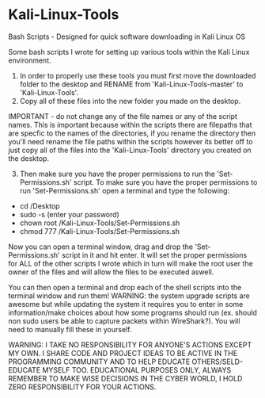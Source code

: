 # Kali-Linux-Tools
Bash Scripts - Designed for quick software downloading in Kali Linux OS

Some bash scripts I wrote for setting up various tools within the Kali Linux environment. 
1) In order to properly use these tools you must first move the downloaded folder to the desktop and RENAME from 'Kali-Linux-Tools-master' to 'Kali-Linux-Tools'. 
2) Copy all of these files into the new folder you made on the desktop. 

IMPORTANT - do not change any of the file names or any of the script names. This is important because within the scripts there are filepaths that are specfic to the names of the directories, if you rename the directory then you'll need rename the file paths within the scripts however its better off to just copy all of the files into the 'Kali-Linux-Tools' directory you created on the desktop.

3) Then make sure you have the proper permissions to run the 'Set-Permissions.sh' script. To make sure you have the proper permissions to run 'Set-Permissions.sh' open a terminal and type the following:

- cd /Desktop
- sudo -s (enter your password)
- chown root /Kali-Linux-Tools/Set-Permissions.sh
- chmod 777 /Kali-Linux-Tools/Set-Permissions.sh

Now you can open a terminal window, drag and drop the 'Set-Permissions.sh' script in it and hit enter. It will set the proper
permissions for ALL of the other scripts I wrote which in turn will make the root user the owner of the files and will allow the files to be executed aswell.

You can then open a terminal and drop each of the shell scripts into the terminal window and run them!
WARNING: the system upgrade scripts are awesome but while updating the system it requires you to enter in some information/make choices about how some programs should run (ex. should non sudo users be able to capture packets within WireShark?). You will need to manually fill these in yourself.

WARNING: I TAKE NO RESPONSIBILITY FOR ANYONE'S ACTIONS EXCEPT MY OWN. I SHARE CODE AND PROJECT IDEAS TO BE ACTIVE IN THE PROGRAMMING COMMUNITY AND TO HELP EDUCATE OTHERS/SELD-EDUCATE MYSELF TOO. EDUCATIONAL PURPOSES ONLY, ALWAYS REMEMBER TO MAKE WISE DECISIONS IN THE CYBER WORLD, I HOLD ZERO RESPONSIBILITY FOR YOUR ACTIONS.
